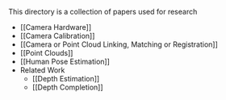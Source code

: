 This directory is a collection of papers used for research

- [[Camera Hardware]]
- [[Camera Calibration]]
- [[Camera or Point Cloud Linking, Matching or Registration]]
- [[Point Clouds]]
- [[Human Pose Estimation]]
- Related Work
	- [[Depth Estimation]]
	- [[Depth Completion]]
